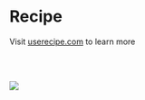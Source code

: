 # Recipe

Visit [userecipe.com](userecipe.com) to learn more

<br>
<br>

![](https://komarev.com/ghpvc/?username=userecipe&color=b91c1c)
